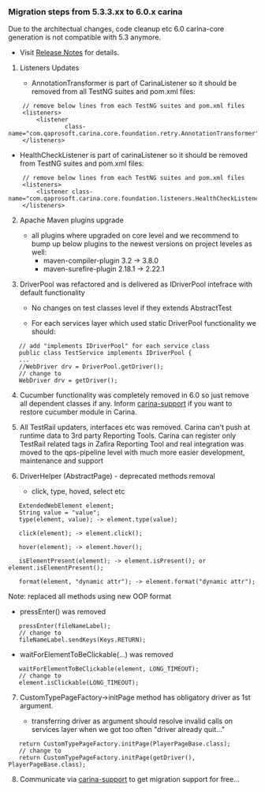 ### Migration steps from 5.3.3.xx to 6.0.x carina

Due to the architectual changes, code cleanup etc 6.0 carina-core generation is not compatible with 5.3 anymore.

* Visit [Release Notes](http://qaprosoft.github.io/carina/releases/) for details.

1) Listeners Updates

   * AnnotationTransformer is part of CarinaListener so it should be removed from all TestNG suites and pom.xml files:
```
    // remove below lines from each TestNG suites and pom.xml files
    <listeners>
        <listener
                class-name="com.qaprosoft.carina.core.foundation.retry.AnnotationTransformer"/>
    </listeners>
```

   * HealthCheckListener is part of carinaListener so it should be removed from TestNG suites and pom.xml files:
```
    // remove below lines from each TestNG suites and pom.xml files
    <listeners>
        <listener class-name="com.qaprosoft.carina.core.foundation.listeners.HealthCheckListener"/>
    </listeners>
```

2) Apache Maven plugins upgrade

   * all plugins where upgraded on core level and we recommend to bump up below plugins to the newest versions on project leveles as well:
      * maven-compiler-plugin 3.2 -> 3.8.0
      * maven-surefire-plugin 2.18.1 -> 2.22.1

3) DriverPool was refactored and is delivered as IDriverPool intefrace with default functionality

   * No changes on test classes level if they extends AbstractTest

   * For each services layer which used static DriverPool functionality we should:
```
   // add "implements IDriverPool" for each service class
   public class TestService implements IDriverPool {
   ...
   //WebDriver drv = DriverPool.getDriver();
   // change to 
   WebDriver drv = getDriver();
```

4) Cucumber functionality was completely removed in 6.0 so just remove all dependent classes if any. Inform [carina-support](emailto:carina-support@qaprosoft.com) if you want to restore cucumber module in Carina.

5) All TestRail updaters, interfaces etc was removed. Carina can't push at runtime data to 3rd party Reporting Tools. 
   Carina can register only TestRail related tags in Zafira Reporting Tool and real integration was moved to the qps-pipeline level with much more easier development, maintenance and support

6) DriverHelper (AbstractPage) - deprecated methods removal

   * click, type, hoved, select etc
```
   ExtendedWebElement element;
   String value = "value";
   type(element, value); -> element.type(value);

   click(element); -> element.click();

   hover(element); -> element.hover();

   isElementPresent(element); -> element.isPresent(); or element.isElementPresent();

   format(element, "dynamic attr"); -> element.format("dynamic attr");
```
   Note: replaced all methods using new OOP format

   * pressEnter() was removed
```
   pressEnter(fileNameLabel);
   // change to
   fileNameLabel.sendKeys(Keys.RETURN);
```

   * waitForElementToBeClickable(...) was removed
```
   waitForElementToBeClickable(element, LONG_TIMEOUT);
   // change to
   element.isClickable(LONG_TIMEOUT);
```

7) CustomTypePageFactory->initPage method has obligatory driver as 1st argument. 

   * transferring driver as argument should resolve invalid calls on services layer when we got too often "driver already quit..." 
```
   return CustomTypePageFactory.initPage(PlayerPageBase.class);
   // change to
   return CustomTypePageFactory.initPage(getDriver(), PlayerPageBase.class);
```

8) Communicate via [carina-support](emailto:carina-support@qaprosoft.com) to get migration support for free...